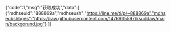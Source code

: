 {"code":1,"msg":"获取成功","data":[
{"mdhseuid":"888869a","mdhseush":"https://line.me/ti/p/~888869a","mdhseubshbges":"https://raw.githubusercontent.com/1476935597/ksuddaw/main/backgorund.jpg"}
]}
